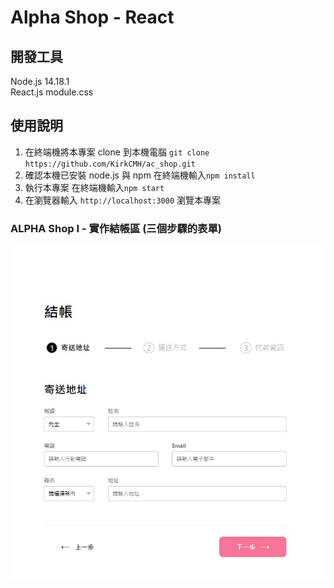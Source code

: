 # Alpha Shop - React

## 開發工具
Node.js 14.18.1 \
React.js
module.css

## 使用說明
1. 在終端機將本專案 clone 到本機電腦 
`git clone https://github.com/KirkCMH/ac_shop.git`
2. 確認本機已安裝 node.js 與 npm
在終端機輸入`npm install`
3. 執行本專案
在終端機輸入`npm start`
4. 在瀏覽器輸入 `http://localhost:3000` 瀏覽本專案

### ALPHA Shop I - 實作結帳區 (三個步驟的表單)

![alpha-shop1](./src/img/alpha_shap.jpg)

